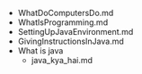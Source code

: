- WhatDoComputersDo.md
- WhatIsProgramming.md
- SettingUpJavaEnvironment.md
- GivingInstructionsInJava.md
- What is java
	- java_kya_hai.md